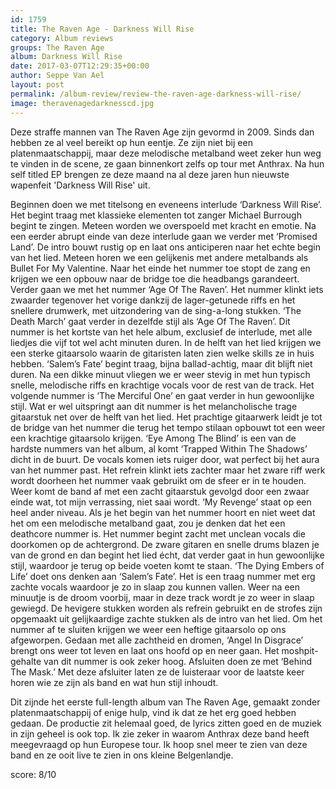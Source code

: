 ```yaml
---
id: 1759
title: The Raven Age - Darkness Will Rise
category: Album reviews
groups: The Raven Age
album: Darkness Will Rise
date: 2017-03-07T12:29:35+00:00
author: Seppe Van Ael
layout: post
permalink: /album-review/review-the-raven-age-darkness-will-rise/
image: theravenagedarknesscd.jpg
---
```

Deze straffe mannen van The Raven Age zijn gevormd in 2009. Sinds dan hebben ze al veel bereikt op hun eentje. Ze zijn niet bij een platenmaatschappij, maar deze melodische metalband weet zeker hun weg te vinden in de scene, ze gaan binnenkort zelfs op tour met Anthrax. Na hun self titled EP brengen ze deze maand na al deze jaren hun nieuwste wapenfeit 'Darkness Will Rise' uit.

Beginnen doen we met titelsong en eveneens interlude ‘Darkness Will Rise’. Het begint traag met klassieke elementen tot zanger Michael Burrough begint te zingen. Meteen worden we overspoeld met kracht en emotie. Na een eerder abrupt einde van deze interlude gaan we verder met ‘Promised Land’. De intro bouwt rustig op en laat ons anticiperen naar het echte begin van het lied. Meteen horen we een gelijkenis met andere metalbands als Bullet For My Valentine. Naar het einde het nummer toe stopt de zang en krijgen we een opbouw naar de bridge toe die headbangs garandeert. Verder gaan we met het nummer ‘Age Of The Raven’. Het nummer klinkt iets zwaarder tegenover het vorige dankzij de lager-getunede riffs en het snellere drumwerk, met uitzondering van de sing-a-long stukken. ‘The Death March’ gaat verder in dezelfde stijl als ‘Age Of The Raven’. Dit nummer is het kortste van het hele album, exclusief de interlude, met alle liedjes die vijf tot wel acht minuten duren. In de helft van het lied krijgen we een sterke gitaarsolo waarin de gitaristen laten zien welke skills ze in huis hebben. ‘Salem’s Fate’ begint traag, bijna ballad-achtig, maar dit blijft niet duren. Na een dikke minuut vliegen we er weer stevig in met hun typisch snelle, melodische riffs en krachtige vocals voor de rest van de track. Het volgende nummer is ‘The Merciful One’ en gaat verder in hun gewoonlijke stijl. Wat er wel uitspringt aan dit nummer is het melancholische trage gitaarstuk net over de helft van het lied. Het prachtige gitaarwerk leidt je tot de bridge van het nummer die terug het tempo stilaan opbouwt tot een weer een krachtige gitaarsolo krijgen. ‘Eye Among The Blind’ is een van de hardste nummers van het album, al komt ‘Trapped Within The Shadows’ dicht in de buurt. De vocals komen iets ruiger door, wat perfect bij het aura van het nummer past. Het refrein klinkt iets zachter maar het zware riff werk wordt doorheen het nummer vaak gebruikt om de sfeer er in te houden. Weer komt de band af met een zacht gitaarstuk gevolgd door een zwaar einde wat, tot mijn verrassing, niet saai wordt. ‘My Revenge’ staat op een heel ander niveau. Als je het begin van het nummer hoort en niet weet dat het om een melodische metalband gaat, zou je denken dat het een deathcore nummer is. Het nummer begint zacht met unclean vocals die doorkomen op de achtergrond. De zware gitaren en snelle drums blazen je van de grond en dan begint het lied écht, dat verder gaat in hun gewoonlijke stijl, waardoor je terug op beide voeten komt te staan. ‘The Dying Embers of Life’ doet ons denken aan ‘Salem’s Fate’. Het is een traag nummer met erg zachte vocals waardoor je zo in slaap zou kunnen vallen. Weer na een minuutje is de droom voorbij, maar in deze track wordt je zo weer in slaap gewiegd. De hevigere stukken worden als refrein gebruikt en de strofes zijn opgemaakt uit gelijkaardige zachte stukken als de intro van het lied. Om het nummer af te sluiten krijgen we weer een heftige gitaarsolo op ons afgeworpen. Gedaan met alle zachtheid en dromen, ‘Angel In Disgrace’ brengt ons weer tot leven en laat ons hoofd op en neer gaan. Het moshpit-gehalte van dit nummer is ook zeker hoog. Afsluiten doen ze met ‘Behind The Mask.’ Met deze afsluiter laten ze de luisteraar voor de laatste keer horen wie ze zijn als band en wat hun stijl inhoudt.

Dit zijnde het eerste full-length album van The Raven Age, gemaakt zonder platenmaatschappij of enige hulp, vind ik dat ze het erg goed hebben gedaan. De productie zit helemaal goed, de lyrics zitten goed en de muziek in zijn geheel is ook top. Ik zie zeker in waarom Anthrax deze band heeft meegevraagd op hun Europese tour. Ik hoop snel meer te zien van deze band en ze ooit live te zien in ons kleine Belgenlandje.

score: 8/10
